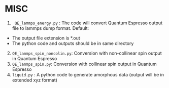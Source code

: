# MISC
1. ` QE_lammps_energy.py` : The code will convert Quantum Espresso output file to lammps dump format. 
Default: 
- The output file extension is \*.out
- The python code and outputs should be in same directory

2. `QE_lammps_spin_noncolin.py`: Conversion with non-collinear spin output in Quantum Espresso
3. `QE_lammps_spin.py`: Conversion with collinear spin output in Quantum Espresso
4. `liquid.py` : A python code to generate amorphous data (output will be in extended xyz format)
